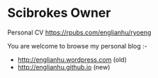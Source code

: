 # Scibrokes Owner

Personal CV
<https://rpubs.com/englianhu/ryoeng>

You are welcome to browse my personal blog :-
  - <http://englianhu.wordpress.com> (old)
  - <http://englianhu.github.io> (new)


